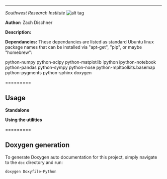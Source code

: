 -----

*Southwest Research Institute*
![alt tag](http://www.boulder.swri.edu/clark/swrilogo.gif)

**Author:** Zach Dischner

**Description:** 

**Dependancies:** These dependancies are listed as standard Ubuntu linux package names that can be installed via "apt-get", "pip", or maybe "homebrew":

python-numpy python-scipy python-matplotlib ipython ipython-notebook python-pandas python-sympy python-nose python-mpltoolkits.basemap python-pygments python-sphinx doxygen

========= 

## Usage
**Standalone**


	

**Using the utilities**


=========

## Doxygen generation
To generate Doxygen auto documentation for this project, simply navigate to the `doc` directory and run:

	doxygen Doxyfile-Python